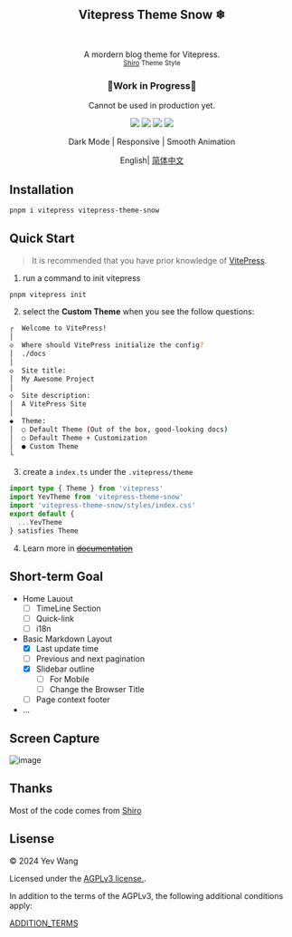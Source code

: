 <p align="center">
  <h2 align="center">Vitepress Theme Snow ❄</h2>
  <br />
  <p align="center">
    A mordern blog theme for Vitepress.
    <br />
    <small align="center"><a href="https://github.com/innei/Shiro">Shiro</a> Theme Style</small>
  </p>
</p>

<p align="center">
 <h3 align="center">🚧Work in Progress🚧</h3>
 <p align="center">Cannot be used in production yet.</p>
</p>

<p align="center">
   <span>
      <img src="https://img.shields.io/badge/vuejs-%2335495e.svg?style=Plastic&logo=vuedotjs&logoColor=%234FC08D"/>
   </span>
   <span>
      <img src="https://img.shields.io/badge/typescript-%23007ACC.svg?style=Plastice&logo=typescript&logoColor=white"/>
   </span>
   <span>
      <img src="https://img.shields.io/badge/RollupJS-ef3335?style=Plastic&logo=rollup.js&logoColor=white"/>
    </span>
   <span>
      <img src="https://img.shields.io/badge/tailwindcss-%2338B2AC.svg?style=Plastic&logo=tailwind-css&logoColor=white"/>
    </span>
</p>

<p align="center">  
  <p align="center">
  Dark Mode
  | 
  Responsive
  |
  Smooth Animation
  </p>
</p>

<p align="center"> English| <a href="./README_ZH.md">简体中文</a></p>

## Installation

```sh
pnpm i vitepress vitepress-theme-snow
```

## Quick Start

> It is recommended that you have prior knowledge of [VitePress](https://vitepress.dev/guide/getting-started).

1. run a command to init vitepress

```sh
pnpm vitepress init
```

2. select the **Custom Theme** when you see the follow questions:

```sh
┌  Welcome to VitePress!
│
◇  Where should VitePress initialize the config?
│  ./docs
│
◇  Site title:
│  My Awesome Project
│
◇  Site description:
│  A VitePress Site
│
◆  Theme:
│  ○ Default Theme (Out of the box, good-looking docs)
│  ○ Default Theme + Customization
│  ● Custom Theme
└
```

3. create a `index.ts` under the `.vitepress/theme`

```typescript
import type { Theme } from 'vitepress'
import YevTheme from 'vitepress-theme-snow'
import 'vitepress-theme-snow/styles/index.css'
export default {
  ...YevTheme
} satisfies Theme
```

4. Learn more in ~~[documentation](#)~~

## Short-term Goal

- Home Lauout
  - [ ] TimeLine Section
  - [ ] Quick-link
  - [ ] i18n
- Basic Markdown Layout
  - [x] Last update time
  - [ ] Previous and next pagination
  - [x] Slidebar outline
    - [ ] For Mobile
    - [ ] Change the Browser Title
  - [ ] Page context footer
- ...

## Screen Capture

<img alt="image" src="https://github.com/wangyewei/vitepress-theme-snow/assets/49926816/fd7a8747-9765-4fa8-8121-b93f60ae9225">

## Thanks

Most of the code comes from [Shiro](https://github.com/innei/Shiro)

## Lisense

&copy; 2024 Yev Wang

Licensed under the [AGPLv3 license.](https://github.com/wangyewei/vitepress-theme-yev/blob/main/LICENSE).

In addition to the terms of the AGPLv3, the following additional conditions apply:

[ADDITION_TERMS]('./ADDITION_TERMS.md')
